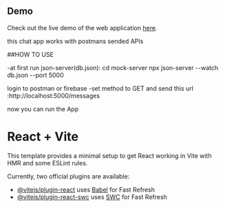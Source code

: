 ## Demo

Check out the live demo of the web application [here](https://chat-app-postman.vercel.app/).


this chat app works with postmans sended APIs

##HOW TO USE

-at first run json-server(db.json):
cd mock-server
npx json-server --watch db.json --port 5000

login to postman or firebase
-set method to GET and send this url :http://localhost:5000/messages

now you can run the App


# React + Vite

This template provides a minimal setup to get React working in Vite with HMR and some ESLint rules.

Currently, two official plugins are available:

- [@vitejs/plugin-react](https://github.com/vitejs/vite-plugin-react/blob/main/packages/plugin-react/README.md) uses [Babel](https://babeljs.io/) for Fast Refresh
- [@vitejs/plugin-react-swc](https://github.com/vitejs/vite-plugin-react-swc) uses [SWC](https://swc.rs/) for Fast Refresh
